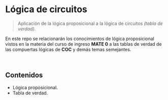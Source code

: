 # Lógica de circuitos
> Aplicación de la lógica proposicional a la lógica de circuitos *(tabla de verdad)*.

En este repo se relacionarán los conocimientos de lógica proposicional vistos en la materia del curso de ingreso **MATE 0** a las tablas de verdad de las compuertas lógicas de **COC** y demás temas semejantes.

<br>

## Contenidos
* Lógica proposicional.
* Tabla de verdad.
